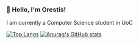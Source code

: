 ### 👋 Hello, I'm Orestis!
I am currently a Computer Science student in UoC

[![Top Langs](https://github-readme-stats.vercel.app/api/top-langs/?username=TrypOr&theme=dark)](https://github.com/anuraghazra/github-readme-stats)
[![Anurag's GitHub stats](https://github-readme-stats.vercel.app/api?username=TrypOr&theme=dark)](https://github.com/anuraghazra/github-readme-stats)

